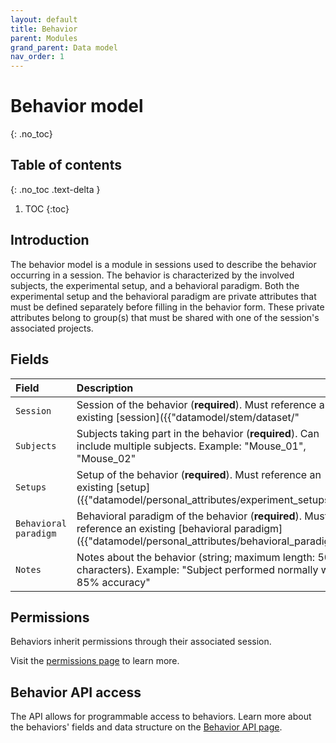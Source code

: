 ```yaml
---
layout: default
title: Behavior
parent: Modules
grand_parent: Data model
nav_order: 1
---
```


# Behavior model
{: .no_toc}

## Table of contents
{: .no_toc .text-delta }

1. TOC
{:toc}

## Introduction

The behavior model is a module in sessions used to describe the behavior occurring in a session. The behavior is characterized by the involved subjects, the experimental setup, and a behavioral paradigm. Both the experimental setup and the behavioral paradigm are private attributes that must be defined separately before filling in the behavior form. These private attributes belong to group(s) that must be shared with one of the session's associated projects.

## Fields

| Field | Description |
|:------|:------------|
| `Session` | Session of the behavior (**required**). Must reference an existing [session]({{"datamodel/stem/dataset/"|absolute_url}}). Example: "Training session #5" |
| `Subjects` | Subjects taking part in the behavior (**required**). Can include multiple subjects. Example: "Mouse_01", "Mouse_02" |
| `Setups` | Setup of the behavior (**required**). Must reference an existing [setup]({{"datamodel/personal_attributes/experiment_setups/"|absolute_url}}). Example: "Linear track A" |
| `Behavioral paradigm` | Behavioral paradigm of the behavior (**required**). Must reference an existing [behavioral paradigm]({{"datamodel/personal_attributes/behavioral_paradigm/"|absolute_url}}). Example: "Spatial alternation task" |
| `Notes` | Notes about the behavior (string; maximum length: 500 characters). Example: "Subject performed normally with 85% accuracy" |

## Permissions

Behaviors inherit permissions through their associated session.

Visit the [permissions page]({{"datamodel/permission/"|absolute_url}}) to learn more. 

## Behavior API access

The API allows for programmable access to behaviors. Learn more about the behaviors' fields and data structure on the [Behavior API page]({{"api/modules/behavior/"|absolute_url}}).
